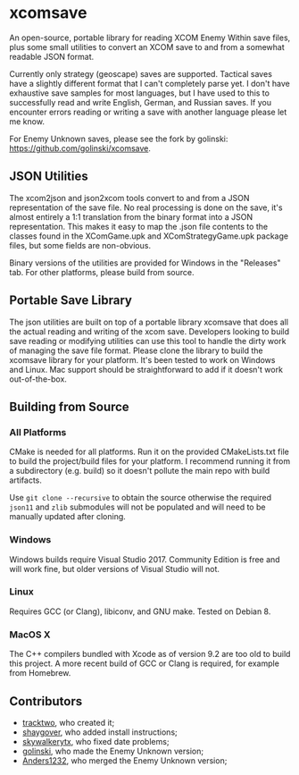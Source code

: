 # xcomsave

An open-source, portable library for reading XCOM Enemy Within save files, plus some small utilities to convert an
XCOM save to and from a somewhat readable JSON format.

Currently only strategy (geoscape) saves are supported. Tactical saves have a slightly different format that I can't
completely parse yet. I don't have exhaustive save samples for most languages, but I have used to this to successfully
read and write English, German, and Russian saves. If you encounter errors reading or writing a save with another language
please let me know.

For Enemy Unknown saves, please see the fork by golinski: https://github.com/golinski/xcomsave. 


## JSON Utilities

The xcom2json and json2xcom tools convert to and from a JSON representation of the save file. No real processing is done
on the save, it's almost entirely a 1:1 translation from the binary format into a JSON representation. This makes it 
easy to map the .json file contents to the classes found in the XComGame.upk and XComStrategyGame.upk package files,
but some fields are non-obvious.

Binary versions of the utilities are provided for Windows in the "Releases" tab. For other platforms, please build from
source.

## Portable Save Library

The json utilities are built on top of a portable library xcomsave that does all the actual reading and writing of the
xcom save. Developers looking to build save reading or modifying utilities can use this tool to handle the dirty work
of managing the save file format. Please clone the library to build the xcomsave library for your platform. It's been
tested to work on Windows and Linux. Mac support should be straightforward to add if it doesn't work out-of-the-box.

## Building from Source

### All Platforms

CMake is needed for all platforms. Run it on the provided CMakeLists.txt file to build the project/build files for your 
platform. I recommend running it from a subdirectory (e.g. build) so it doesn't pollute the main repo with build
artifacts.

Use `git clone --recursive` to obtain the source otherwise the required `json11` and `zlib` submodules will not be populated
and will need to be manually updated after cloning.

### Windows

Windows builds require Visual Studio 2017. Community Edition is free and will work fine, but older versions of Visual 
Studio will not.

### Linux

Requires GCC (or Clang), libiconv, and GNU make. Tested on Debian 8.

### MacOS X

The C++ compilers bundled with Xcode as of version 9.2 are too old to build this project. A more recent build of GCC or Clang
is required, for example from Homebrew.

## Contributors

- [tracktwo](github.com/tracktwo), who created it;
- [shaygover](github.com/shaygover), who added install instructions;
- [skywalkerytx](github.com/skywalkerytx), who fixed date problems;
- [golinski](github.com/golinski), who made the Enemy Unknown version;
- [Anders1232](github.com/Anders1232), who merged the Enemy Unknown version;
